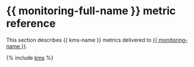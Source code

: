# {{ monitoring-full-name }} metric reference

This section describes {{ kms-name }} metrics delivered to [{{ monitoring-name }}](../monitoring/).

{% include [kms](../_includes/monitoring/metrics-ref/kms.md) %}
